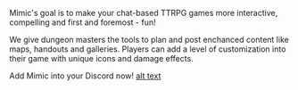 Mimic's goal is to make your chat-based TTRPG games more interactive, compelling and first and foremost - fun!

We give dungeon masters the tools to plan and post enchanced content like maps, handouts and galleries. Players can add a level of customization into their game with unique icons and damage effects.

Add Mimic into your Discord now! [alt text](https://mimic-tools.github.io/assets/img/patreon.png "Add Bot")
